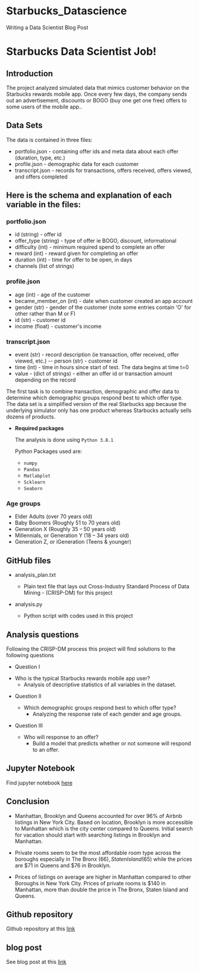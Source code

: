 # Starbucks_Datascience

Writing a Data Scientist Blog Post

# Starbucks Data Scientist Job!

## Introduction
The project analyzed simulated data that mimics customer behavior on the Starbucks rewards mobile app. Once every few days, the company sends out an advertisement, discounts or BOGO (buy one get one free) offers to some users of the mobile app..

## Data Sets
The data is contained in three files:

- portfolio.json - containing offer ids and meta data about each offer (duration, type, etc.)
- profile.json - demographic data for each customer
- transcript.json - records for transactions, offers received, offers viewed, and offers completed

## Here is the schema and explanation of each variable in the files:

### portfolio.json

- id (string) - offer id
- offer_type (string) - type of offer ie BOGO, discount, informational
- difficulty (int) - minimum required spend to complete an offer
- reward (int) - reward given for completing an offer
- duration (int) - time for offer to be open, in days
- channels (list of strings)

### profile.json

- age (int) - age of the customer
- became_member_on (int) - date when customer created an app account
- gender (str) - gender of the customer (note some entries contain 'O' for other rather than M or F)
- id (str) - customer id
- income (float) - customer's income

### transcript.json

- event (str) - record description (ie transaction, offer received, offer viewed, etc.)
-- person (str) - customer id
- time (int) - time in hours since start of test. The data begins at time t=0
- value - (dict of strings) - either an offer id or transaction amount depending on the record

The first task is to combine transaction, demographic and offer data to determine which demographic groups respond best to which offer type. The data set is a simplified version of the real Starbucks app because the underlying simulator only has one product whereas Starbucks actually sells dozens of products.

* **Required packages** 
  
  The analysis is done using `Python 3.8.1` 
  
  Python Packages used are: 
  
    - `numpy`
    - `Pandas`
    - `Matlabplot`
    - `Scklearn`
    - `Seaborn`
    
    
###  Age groups
- Elder Adults (over 70 years old)
- Baby Boomers (Roughly 51 to 70 years old)
- Generation X (Roughly 35 – 50 years old)
- Millennials, or Generation Y (18 – 34 years old)
- Generation Z, or iGeneration (Teens & younger)


 ## GitHub files
 * analysis_plan.txt
    - Plain text file that lays out Cross-Industry Standard Process of Data Mining - (CRISP-DM) for this project
  
 * analysis.py
    - Python script with codes used in this project
    
 
 ## Analysis questions
 Following the CRISP-DM process this project will find solutions to the following questions
 
 * Question I
  - Who is the typical Starbucks rewards mobile app user?
    -  Analysis of descriptive statistics of all variables in the dataset.

* Question II
   - Which demographic groups respond best to which offer type?
      -  Analyzing the response rate of each gender and age groups.

* Question III
  - Who will response to an offer? 
    - Build a model that predicts whether or not someone will respond to an offer.

## Jupyter Notebook
Find jupyter notebook [here](https://github.com/jocoder22/NewYork_Airbnb/blob/master/analysis.ipynb)

## Conclusion
* Manhattan, Brooklyn and Queens accounted for over 96% of Airbnb listings in New York City. Based on location, Brooklyn is more accessible to Manhattan which is the city center compared to Queens. Initial search for vacation should start with searching listings in Brooklyn and Manhattan.

* Private rooms seem to be the most affordable room type across the boroughs especially in The Bronx ($66), Staten Island ($65) while the prices are $71 in Queens and $76 in Brooklyn.

* Prices of listings on average are higher in Manhattan compared to other Boroughs in New York City. Prices of private rooms is $140 in Manhattan, more than double the price in The Bronx, Staten Island and Queens.

## Github repository 
Github repository at this [link](https://github.com/jocoder22/Starbucks_Datascience)

## blog post 
See blog post at this [link](https://medium.com/@okigbookey/special-new-york-city-airbnb-rooms-made-for-you-4699a4584144) 
   


